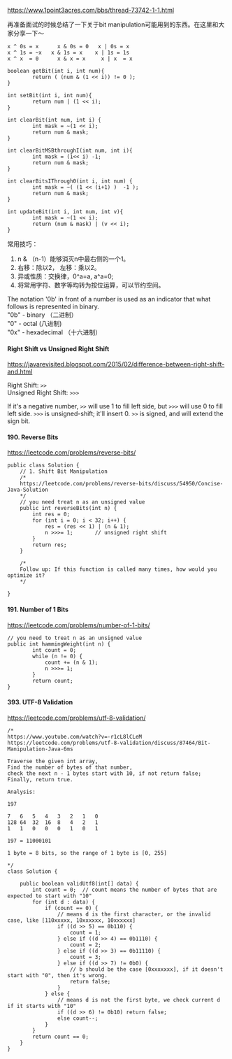 https://www.1point3acres.com/bbs/thread-73742-1-1.html

再准备面试的时候总结了一下关于bit manipulation可能用到的东西。在这里和大家分享一下～

```
x ^ 0s = x      x & 0s = 0   x | 0s = x
x ^ 1s = ~x   x & 1s = x    x | 1s = 1s
x ^ x  = 0      x & x = x     x | x  = x

boolean getBit(int i, int num){
        return ( (num & (1 << i)) != 0 );
}

int setBit(int i, int num){
        return num | (1 << i);
}

int clearBit(int num, int i) {
        int mask = ~(1 << i);
        return num & mask;
}

int clearBitMSBthroughI(int num, int i){
        int mask = (1<< i) -1;
        return num & mask;
}

int clearBitsIThrough0(int i, int num) {
        int mask = ~( (1 << (i+1) )  -1 );
        return num & mask;
}

int updateBit(int i, int num, int v){
        int mask = ~(1 << i);
        return (num & mask) | (v << i);
}
```


常用技巧：
1. n & （n-1）能够消灭n中最右侧的一个1。
2.  右移：除以2， 左移：乘以2。
3. 异或性质：交换律，0^a=a, a^a=0;
4. 将常用字符、数字等均转为按位运算，可以节约空间。

The notation '0b' in front of a number is used as an indicator that what follows is represented in binary.    
"0b" - binary （二进制）   
"0" - octal (八进制)   
"0x" - hexadecimal （十六进制）    

#### Right Shift vs Unsigned Right Shift
https://javarevisited.blogspot.com/2015/02/difference-between-right-shift-and.html

Right Shift: `>>`   
Unsigned Right Shift: `>>>`   

If it's a negative number, `>>` will use 1 to fill left side, but `>>>` will use 0 to fill left side.
`>>>` is unsigned-shift; it'll insert 0. `>>` is signed, and will extend the sign bit.



#### 190. Reverse Bits
https://leetcode.com/problems/reverse-bits/

```
public class Solution {
    // 1. Shift Bit Manipulation
    /*
    https://leetcode.com/problems/reverse-bits/discuss/54950/Concise-Java-Solution
    */
    // you need treat n as an unsigned value
    public int reverseBits(int n) {
        int res = 0;
        for (int i = 0; i < 32; i++) {
            res = (res << 1) | (n & 1);
            n >>>= 1;       // unsigned right shift
        }
        return res;
    }
    
    /*
    Follow up: If this function is called many times, how would you optimize it?
    */
    
}
```

#### 191. Number of 1 Bits
https://leetcode.com/problems/number-of-1-bits/

```
// you need to treat n as an unsigned value
public int hammingWeight(int n) {
        int count = 0;
        while (n != 0) {
            count += (n & 1);
            n >>>= 1;
        }
        return count;
}
```

#### 393. UTF-8 Validation
https://leetcode.com/problems/utf-8-validation/

```
/*
https://www.youtube.com/watch?v=-r1cL8lCLeM
https://leetcode.com/problems/utf-8-validation/discuss/87464/Bit-Manipulation-Java-6ms

Traverse the given int array, 
Find the number of bytes of that number, 
check the next n - 1 bytes start with 10, if not return false;
Finally, return true.

Analysis:

197

7   6   5   4   3   2   1   0
128 64  32  16  8   4   2   1
1   1   0   0   0   1   0   1

197 = 11000101

1 byte = 8 bits, so the range of 1 byte is [0, 255]

*/
class Solution {

    public boolean validUtf8(int[] data) {
        int count = 0;  // count means the number of bytes that are expected to start with "10"
        for (int d : data) {
            if (count == 0) {
                // means d is the first character, or the invalid case, like [110xxxxx, 10xxxxxx, 10xxxxxx]
                if ((d >> 5) == 0b110) {
                    count = 1;
                } else if ((d >> 4) == 0b1110) {
                    count = 2;
                } else if ((d >> 3) == 0b11110) {
                    count = 3;
                } else if ((d >> 7) != 0b0) {
                    // b should be the case [0xxxxxxx], if it doesn't start with "0", then it's wrong.
                    return false;
                }
            } else {
                // means d is not the first byte, we check current d if it starts with "10"
                if ((d >> 6) != 0b10) return false;
                else count--;
            }
        }
        return count == 0;
    }
}
```
